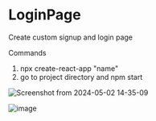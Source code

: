 # LoginPage
Create custom signup and login page


Commands
1. npx create-react-app "name"
2. go to project directory and npm start

![Screenshot from 2024-05-02 14-35-09](https://github.com/chandraharsha4807/LoginPage/assets/82745565/076cc808-6933-4261-a492-b79ef9cd103f)

![image](https://github.com/chandraharsha4807/LoginPage/assets/82745565/07cb728b-c2df-4c78-ba02-39ee6029569e)

